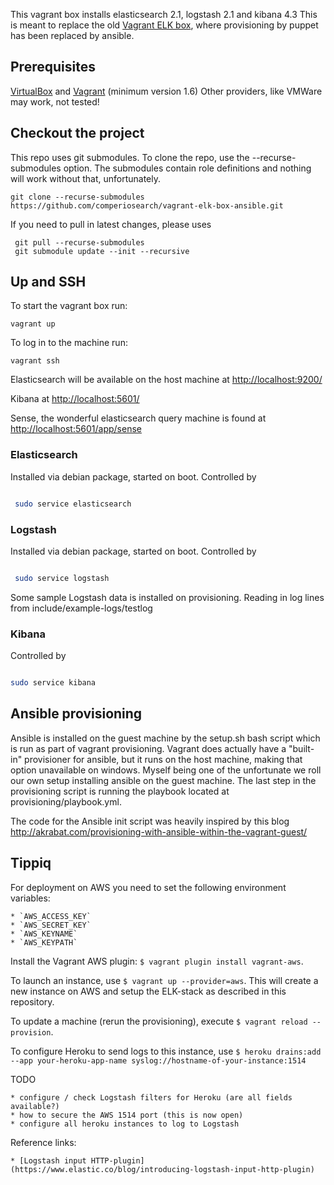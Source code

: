 This vagrant box installs elasticsearch 2.1, logstash 2.1 and kibana 4.3
This is meant to replace the old [Vagrant ELK box](https://github.com/comperiosearch/vagrant-elk-box),  where provisioning by puppet has been replaced by ansible.

## Prerequisites

[VirtualBox](https://www.virtualbox.org/) and [Vagrant](http://www.vagrantup.com/) (minimum version 1.6)
Other providers, like VMWare may work, not tested!

## Checkout the project
This repo uses git submodules.
To clone the repo, use the --recurse-submodules option.  The submodules contain role definitions and nothing will work without that, unfortunately.  

    git clone --recurse-submodules  https://github.com/comperiosearch/vagrant-elk-box-ansible.git

If you need to pull in latest changes, please uses

     git pull --recurse-submodules
     git submodule update --init --recursive

## Up and SSH

To start the vagrant box run:

    vagrant up

To log in to the machine run:

    vagrant ssh

Elasticsearch will be available on the host machine at [http://localhost:9200/](http://localhost:9200/) 

Kibana at [http://localhost:5601/](http://localhost:5601/)

Sense, the wonderful elasticsearch query machine is found at [http://localhost:5601/app/sense](http://localhost:5601/app/sense)


### Elasticsearch
Installed via debian package, started on boot.
Controlled by

```bash

 sudo service elasticsearch

```


### Logstash
Installed via debian package, started on boot.
Controlled by

```bash

 sudo service logstash

```

Some sample Logstash data is installed on provisioning. Reading in log lines from include/example-logs/testlog

### Kibana 
Controlled by

```bash

sudo service kibana

```

## Ansible provisioning
Ansible is installed on the guest machine by the setup.sh bash script which is run as part of vagrant provisioning. Vagrant does actually have a "built-in" provisioner for ansible, but it runs on the host machine, making that option unavailable on windows. Myself being one of the unfortunate we roll our own setup installing ansible on the guest machine.  The last step in the provisioning script is running the playbook located at provisioning/playbook.yml. 

The code for the Ansible init script was heavily inspired by this blog http://akrabat.com/provisioning-with-ansible-within-the-vagrant-guest/

## Tippiq

For deployment on AWS you need to set the following environment variables:

	* `AWS_ACCESS_KEY`
	* `AWS_SECRET_KEY`
	* `AWS_KEYNAME`
	* `AWS_KEYPATH`

Install the Vagrant AWS plugin: `$ vagrant plugin install vagrant-aws`.

To launch an instance, use `$ vagrant up --provider=aws`.
This will create a new instance on AWS and setup the ELK-stack as described in this repository.

To update a machine (rerun the provisioning), execute `$ vagrant reload --provision`.

To configure Heroku to send logs to this instance, use `$ heroku drains:add --app your-heroku-app-name syslog://hostname-of-your-instance:1514`

TODO

	* configure / check Logstash filters for Heroku (are all fields available?)
	* how to secure the AWS 1514 port (this is now open)
	* configure all heroku instances to log to Logstash

Reference links:

	* [Logstash input HTTP-plugin](https://www.elastic.co/blog/introducing-logstash-input-http-plugin)
